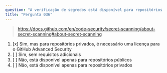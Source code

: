 ```yaml
---
question: "A verificação de segredos está disponível para repositórios públicos e privados no GitHub?"
title: "Pergunta 036"
---
```


> https://docs.github.com/en/code-security/secret-scanning/about-secret-scanning#about-secret-scanning
1. [x] Sim, mas para repositórios privados, é necessário uma licença para o GitHub Advanced Security
1. [ ] Sim, sem requisitos adicionais
1. [ ] Não, está disponível apenas para repositórios públicos
1. [ ] Não, está disponível apenas para repositórios privados

